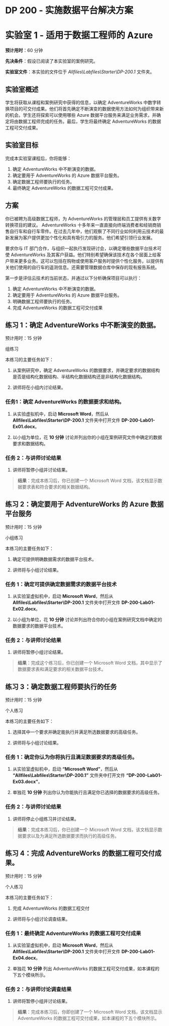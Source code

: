 ﻿# DP 200 - 实施数据平台解决方案
# 实验室 1 - 适用于数据工程师的 Azure

**预计用时**：60 分钟

**先决条件**：假设已阅读了本实验室的案例研究。

**实验室文件**：本实验的文件位于 _Allfiles\Labfiles\Starter\DP-200.1_ 文件夹。

## 实验室概述

学生将获取从课程和案例研究中获得的信息，以确定 AdventureWorks 中数字转换项目的可交付成果。他们将首先确定不断演变的数据使用方法如何为组织带来新的机会。学生还将探索可以使用哪些 Azure 数据平台服务来满足业务需求，并确定将由数据工程师完成的任务。最后，学生将最终确定 AdventureWorks 的数据工程可交付成果。

## 实验室目标
  
完成本实验室课程后，你将能够：

1. 确定 AdventureWorks 中不断演变的数据。
2. 确定要用于 AdventureWorks 的 Azure 数据平台服务。
3. 确定数据工程师要执行的任务。
4. 最终确定 AdventureWorks 的数据工程可交付成果。

## 方案
  
你已被聘为高级数据工程师，为 AdventureWorks 的管理层和员工提供有关数字转换项目的建议。  AdventureWorks 十多年来一直直接向终端消费者和经销商销售自行车和自行车零件。在过去几年中，他们观察了不同行业如何利用云技术的最新发展为客户提供更加个性化和具有吸引力的服务。他们希望引领行业发展。

要求你与 IT 部门合作，与组织一起执行发现研讨会，以确定哪些数据平台技术可使 AdventureWorks 及其客户获益。他们特别希望确保该技术在各个层面上给客户带来更多业务。这可以包括在购物或使用客户服务时提供个性化服务，以提供有关他们使用的自行车的遥测信息。还需要管理数据仓库中保存的现有报告系统。

第一步是评估云技术的当前状态，并通过以下分析确保项目可以执行：

1. 确定 AdventureWorks 中不断演变的数据。
2. 确定要用于 AdventureWorks 的 Azure 数据平台服务。
3. 明确数据工程师要执行的任务。
4. 完成 AdventureWorks 的数据工程可交付成果

## 练习 1：确定 AdventureWorks 中不断演变的数据。

预计用时：15 分钟

组练习
  
本练习的主要任务如下：

1. 从案例研究中，确定 AdventureWorks 的数据要求，并确定要求的数据结构是否是结构化数据结构、半结构化数据结构还是非结构化数据结构。

1. 讲师将在小组内讨论结果。

### 任务1：确定 AdventureWorks 的数据要求和结构。

1. 从实验虚拟机中，启动 **Microsoft Word**，然后从 **Allfiles\Labfiles\Starter\DP-200.1** 文件夹中打开文件 **DP-200-Lab01-Ex01.docx**。

1. 以小组为单位，花 **10 分钟** 讨论并列出你的小组在案例研究文件中确定的数据要求和数据结构。

### 任务 2：与讲师讨论结果

1. 讲师将暂停小组并讨论结果。

> **结果**：完成本练习后，你已创建一个 Microsoft Word 文档，该文档显示数据要求表和符合要求的相关数据结构。

## 练习 2：确定要用于 AdventureWorks 的 Azure 数据平台服务
  
预计用时：15 分钟

小组练习
  
本练习的主要任务如下：

1. 确定可提供明确数据需求的数据平台技术。

1. 讲师将与小组讨论结果。

### 任务 1：确定可提供确定数据需求的数据平台技术

1. 从实验室虚拟机中，启动 **Microsoft Word**，然后从 **Allfiles\Labfiles\Starter\DP-200.1** 文件夹中打开文件 **DP-200-Lab01-Ex02.docx**。

1. 以小组为单位，花 **10 分钟** 讨论并列出符合你的小组在案例研究文档中确定的数据要求的数据平台技术。

### 任务 2：与讲师讨论结果

1. 讲师将暂停小组讨论结果。

> **结果**：完成这个练习后，你已创建一个 Microsoft Word 文档，其中显示了数据要求表和满足要求的相关数据平台技术。

## 练习 3：确定数据工程师要执行的任务
  
预计用时：15 分钟

个人练习
  
本练习的主要任务如下：

1. 选择其中一个要求并确定能执行并满足所选数据要求的高级任务。

1. 讲师将与小组讨论结果。

### 任务 1：确定你认为你将执行且满足数据要求的高级任务。

1. 从实验室虚拟机中，启动 **“Microsoft Word”**，然后从 **“Allfiles\Labfiles\Starter\DP-200.1”** 文件夹中打开文件 **“DP-200-Lab01-Ex03.docx”**。

1. 单独花 **10 分钟** 列出你认为你能执行且满足你已选择的数据要求的高级任务。

### 任务 2：与讲师讨论结果

1. 讲师将停止小组练习并讨论结果。

> **结果**：完成本练习后，你已创建一个 Microsoft Word 文档，该文档显示数据要求以及为满足所选数据要求而执行的高级任务。

## 练习 4：完成 AdventureWorks 的数据工程可交付成果。
  
预计用时：15 分钟

个人练习
  
本练习的主要任务如下：

1. 完成 AdventureWorks 的数据工程交付

1. 讲师将与小组讨论调查结果。

### 任务 1：最终确定 AdventureWorks 的数据工程可交付成果

1. 从实验室虚拟机中，启动 **Microsoft Word**，然后从 **Allfiles\Labfiles\Starter\DP-200.1** 文件夹中打开文件 **DP-200-Lab01-Ex04.docx**。

1. 单独花 **10 分钟** 列出 AdventureWorks 的数据工程可交付成果，如本课程的下五个模块所示。

### 任务 2：与讲师讨论调查结果

1. 讲师将暂停小组并讨论结果。

> **结果**：完成本练习后，你即创建了一个 Microsoft Word 文档，该文档显示 AdventureWorks 的数据工程可交付成果，如本课程的下五个模块所示。
